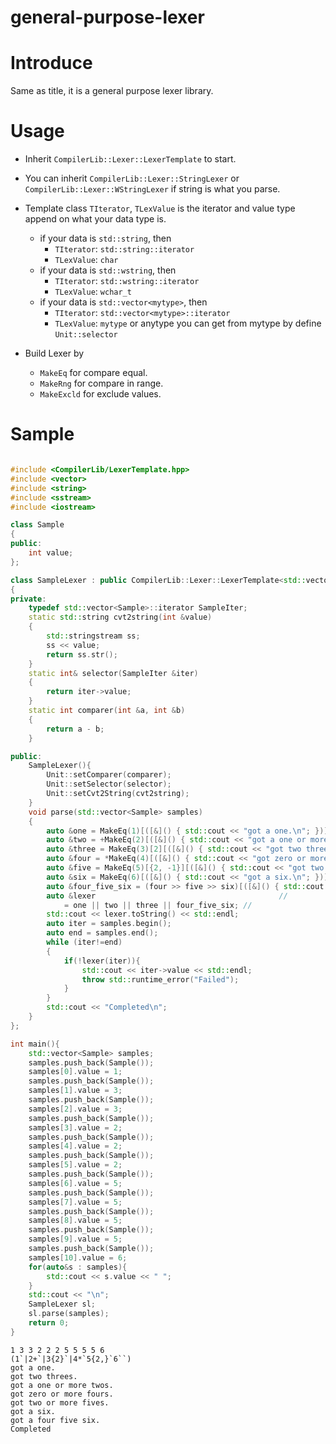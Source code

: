 # general-purpose-lexer

# Introduce

Same as title, it is a general purpose lexer library.

# Usage

* Inherit `CompilerLib::Lexer::LexerTemplate` to start.

* You can inherit `CompilerLib::Lexer::StringLexer` or  `CompilerLib::Lexer::WStringLexer` if string is what you parse.

* Template class `TIterator`, `TLexValue` is the iterator and value type append on what your data type is.
    * if your data is `std::string`, then
        * `TIterator`: `std::string::iterator`
        * `TLexValue`: `char`
    * if your data is `std::wstring`, then
        * `TIterator`: `std::wstring::iterator`
        * `TLexValue`: `wchar_t`
    * if your data is `std::vector<mytype>`, then
        * `TIterator`: `std::vector<mytype>::iterator`
        * `TLexValue`: `mytype` or anytype you can get from  mytype by define `Unit::selector`

* Build Lexer by
    * `MakeEq` for compare equal.
    * `MakeRng` for compare in range.
    * `MakeExcld` for exclude values.

# Sample
```c++

#include <CompilerLib/LexerTemplate.hpp>
#include <vector>
#include <string>
#include <sstream>
#include <iostream>

class Sample
{
public:
    int value;
};

class SampleLexer : public CompilerLib::Lexer::LexerTemplate<std::vector<Sample>::iterator, int>
{
private:
    typedef std::vector<Sample>::iterator SampleIter;
    static std::string cvt2string(int &value)
    {
        std::stringstream ss;
        ss << value;
        return ss.str();
    }
    static int& selector(SampleIter &iter)
    {
        return iter->value;
    }
    static int comparer(int &a, int &b)
    {
        return a - b;
    }

public:
    SampleLexer(){
        Unit::setComparer(comparer);
        Unit::setSelector(selector);
        Unit::setCvt2String(cvt2string);
    }
    void parse(std::vector<Sample> samples)
    {
        auto &one = MakeEq(1)[([&]() { std::cout << "got a one.\n"; })];
        auto &two = +MakeEq(2)[([&]() { std::cout << "got a one or more twos.\n"; })];
        auto &three = MakeEq(3)[2][([&]() { std::cout << "got two threes.\n"; })];
        auto &four = *MakeEq(4)[([&]() { std::cout << "got zero or more fours.\n"; })];
        auto &five = MakeEq(5)[{2, -1}][([&]() { std::cout << "got two or more fives.\n"; })];
        auto &six = MakeEq(6)[([&]() { std::cout << "got a six.\n"; })];
        auto &four_five_six = (four >> five >> six)[([&]() { std::cout << "got a four five six.\n"; })];
        auto &lexer                                         //
            = one || two || three || four_five_six; //
        std::cout << lexer.toString() << std::endl;
        auto iter = samples.begin();
        auto end = samples.end();
        while (iter!=end)
        {
            if(!lexer(iter)){
                std::cout << iter->value << std::endl;
                throw std::runtime_error("Failed");
            }
        }
        std::cout << "Completed\n";
    }
};

int main(){
    std::vector<Sample> samples;
    samples.push_back(Sample());
    samples[0].value = 1;
    samples.push_back(Sample());
    samples[1].value = 3;
    samples.push_back(Sample());
    samples[2].value = 3;
    samples.push_back(Sample());
    samples[3].value = 2;
    samples.push_back(Sample());
    samples[4].value = 2;
    samples.push_back(Sample());
    samples[5].value = 2;
    samples.push_back(Sample());
    samples[6].value = 5;
    samples.push_back(Sample());
    samples[7].value = 5;
    samples.push_back(Sample());
    samples[8].value = 5;
    samples.push_back(Sample());
    samples[9].value = 5;
    samples.push_back(Sample());
    samples[10].value = 6;
    for(auto&s : samples){
        std::cout << s.value << " ";
    }
    std::cout << "\n";
    SampleLexer sl;
    sl.parse(samples);
    return 0;
}

```

```
1 3 3 2 2 2 5 5 5 5 6 
(1`|2+`|3{2}`|4*`5{2,}`6``)
got a one.
got two threes.
got a one or more twos.
got zero or more fours.
got two or more fives.
got a six.
got a four five six.
Completed
```